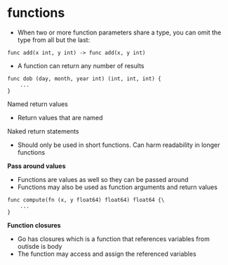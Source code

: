 # functions

- When two or more function parameters share a type, you can omit the type from all but the last:
```
func add(x int, y int) -> func add(x, y int)
```

- A function can return any number of results
```
func dob (day, month, year int) (int, int, int) {
    ...
}
```

Named return values
- Return values that are named

Naked return statements
- Should only be used in short functions. Can harm readability in longer functions

**Pass around values**
- Functions are values as well so they can be passed around 
- Functions may also be used as function arguments and return values
```
func compute(fn (x, y float64) float64) float64 {\
    ...
}
```

**Function closures**
- Go has closures which is a function that references variables from outisde is body
- The function may access and assign the referenced variables